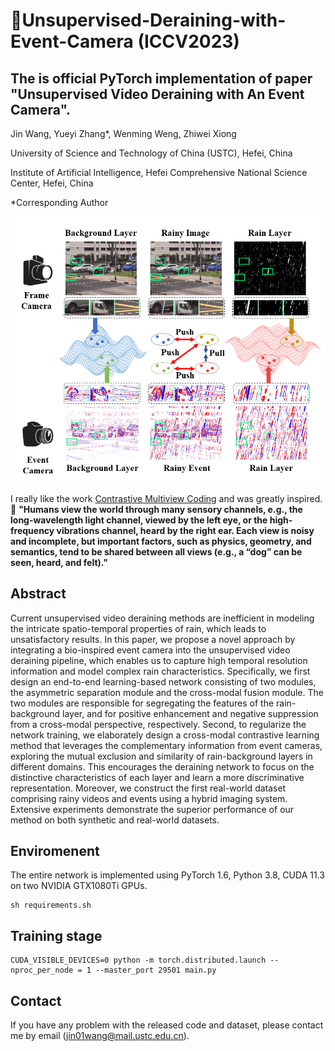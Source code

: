 # 🚀Unsupervised-Deraining-with-Event-Camera (ICCV2023)

## The is official PyTorch implementation of paper "Unsupervised Video Deraining with An Event Camera".

Jin Wang, Yueyi Zhang*, Wenming Weng, Zhiwei Xiong

University of Science and Technology of China (USTC), Hefei, China

Institute of Artificial Intelligence, Hefei Comprehensive National Science Center, Hefei, China

*Corresponding Author

<div align=center>
<img src="images/contrastive.PNG">
</div>

I really like the work [Contrastive Multiview Coding](https://arxiv.org/pdf/1906.05849.pdf) and was greatly inspired.
🚀
**"Humans view the world through many sensory channels, e.g., the long-wavelength light channel, viewed by the left eye, or the high-frequency vibrations channel, heard by the right ear. Each view is noisy and incomplete, but important factors, such as physics, geometry, and semantics, tend to be shared between all views (e.g., a “dog” can be seen, heard, and felt)."**




## Abstract
Current unsupervised video deraining methods are inefficient in modeling the intricate spatio-temporal properties of rain, which leads to unsatisfactory results. In this paper, we propose a novel approach by integrating a bio-inspired event camera into the unsupervised video deraining pipeline, which enables us to capture high temporal resolution information and model complex rain characteristics. Specifically, we first design an end-to-end learning-based network consisting of two modules, the asymmetric separation module and the cross-modal fusion module. The two modules are responsible for segregating the features of the rain-background layer, and for positive enhancement and negative suppression from a cross-modal perspective, respectively.
Second, to regularize the network training, we elaborately design a cross-modal contrastive learning method that leverages the complementary information from event cameras, exploring the mutual exclusion and similarity of rain-background layers in different domains. This encourages the deraining network to focus on the distinctive characteristics of each layer and learn a more discriminative representation.
Moreover, we construct the first real-world dataset comprising rainy videos and events using a hybrid imaging system. Extensive experiments demonstrate the superior performance of our method on both synthetic and real-world datasets.

## Enviromenent
The entire network is implemented using PyTorch 1.6, Python 3.8, CUDA 11.3 on two NVIDIA GTX1080Ti GPUs.
```shell
sh requirements.sh
```

## Training stage
   ```
   CUDA_VISIBLE_DEVICES=0 python -m torch.distributed.launch --nproc_per_node = 1 --master_port 29501 main.py
   ```

## Contact

If you have any problem with the released code and dataset, please contact me by email (jin01wang@mail.ustc.edu.cn).
